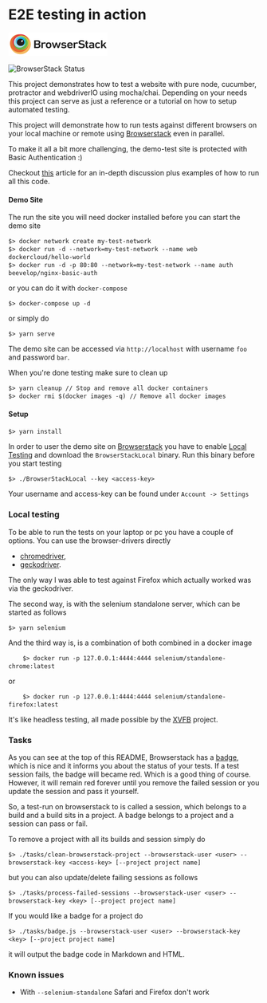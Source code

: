 # E2E testing in action  

[![Browserstack.com](/browserstack-logo-small.png)](https://browserstack.com) 

![BrowserStack Status](https://www.browserstack.com/automate/badge.svg?badge_key=SW5jemxFMi9URmh6SEtGOC9yN0dlRzZlME5Vd3RWYklTd0xMRHlLOEhmQT0tLWthYzAwM0xaaVBiRmpORTV0SXR1RVE9PQ==--fe0340b981aedb79e9f8271da1c6c0d0f92e1e17)

This project demonstrates how to test a website with pure node, cucumber, protractor and webdriverIO using mocha/chai. Depending on 
your needs this project can serve as just a reference or a tutorial on how to setup automated testing.

This project will demonstrate how to run tests against different browsers on your local machine or remote using 
[Browserstack](https://www.browserstack.com) even in parallel.

To make it all a bit more challenging, the demo-test site is protected with Basic Authentication :)

Checkout [this](https://scaljeri.github.io/e2e-testing-in-action/) article for an in-depth discussion plus examples of how to run 
all this code.

#### Demo Site
The run the site you will need docker installed before you can start the demo site

    $> docker network create my-test-network
    $> docker run -d --network=my-test-network --name web dockercloud/hello-world
    $> docker run -d -p 80:80 --network=my-test-network --name auth beevelop/nginx-basic-auth
    
or you can do it with `docker-compose`

    $> docker-compose up -d
    
or simply do
 
    $> yarn serve

The demo site can be accessed via `http://localhost` with username `foo` and password `bar`. 

When you're done testing make sure to clean up

    $> yarn cleanup // Stop and remove all docker containers
    $> docker rmi $(docker images -q) // Remove all docker images

#### Setup

    $> yarn install
    
In order to user the demo site on [Browserstack](https://browserstack.com) you have to enable [Local Testing](https://www.browserstack.com/local-testing)
and download the `BrowserStackLocal` binary. Run this binary before you start testing 

    $> ./BrowserStackLocal --key <access-key>
    
Your username and access-key can be found under `Account -> Settings`

### Local testing
To be able to run the tests on your laptop or pc you have a couple of options. You can use the  browser-drivers directly

  * [chromedriver](https://sites.google.com/a/chromium.org/chromedriver/downloads), 
  * [geckodriver](https://github.com/mozilla/geckodriver/releases/). 
  
The only way I was able to test against Firefox which actually worked was via the geckodriver.

The second way, is with the selenium standalone server, which can be started as follows

    $> yarn selenium
    
And the third way is, is a combination of both combined in a docker image

        $> docker run -p 127.0.0.1:4444:4444 selenium/standalone-chrome:latest
        
or

        $> docker run -p 127.0.0.1:4444:4444 selenium/standalone-firefox:latest

It's like headless testing, all made possible by the [XVFB](http://tobyho.com/2015/01/09/headless-browser-testing-xvfb/)
project. 

### Tasks 

As you can see at the top of this README, Browserstack has a [badge](https://www.browserstack.com/automate/status-badges),
which is nice and it informs you about the status of your tests. If a test session fails, the badge will became red. Which 
is a good thing of course. However, it will remain red forever until you remove the failed session or you update the session 
and pass it yourself. 

So, a test-run on browserstack to is called a session, which belongs to a build and a build sits in a project. 
A badge belongs to a project and a session can pass or fail. 

To remove a project with all its builds and session simply do
  
    $> ./tasks/clean-browserstack-project --browserstack-user <user> --browserstack-key <access-key> [--project project name]
    
but you can also update/delete failing sessions as follows

    $> ./tasks/process-failed-sessions --browserstack-user <user> --browserstack-key <key> [--project project name]
    
If you would like a badge for a project do
  
    $> ./tasks/badge.js --browserstack-user <user> --browserstack-key <key> [--project project name]
    
it will output the badge code in Markdown and HTML.

### Known issues

   * With `--selenium-standalone` Safari and Firefox don't work
